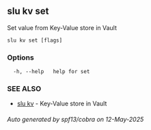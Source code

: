 ## slu kv set

Set value from Key-Value store in Vault

```
slu kv set [flags]
```

### Options

```
  -h, --help   help for set
```

### SEE ALSO

* [slu kv](slu_kv.md)	 - Key-Value store in Vault

###### Auto generated by spf13/cobra on 12-May-2025
